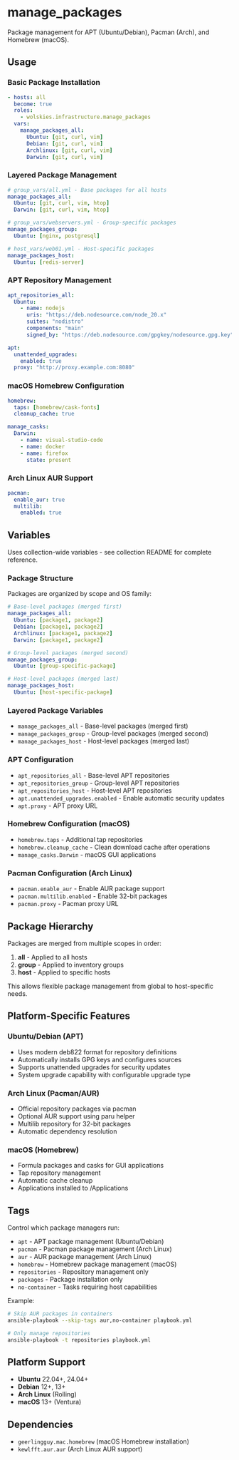 # manage_packages

Package management for APT (Ubuntu/Debian), Pacman (Arch), and Homebrew (macOS).

## Usage

### Basic Package Installation
```yaml
- hosts: all
  become: true
  roles:
    - wolskies.infrastructure.manage_packages
  vars:
    manage_packages_all:
      Ubuntu: [git, curl, vim]
      Debian: [git, curl, vim]
      Archlinux: [git, curl, vim]
      Darwin: [git, curl, vim]
```

### Layered Package Management
```yaml
# group_vars/all.yml - Base packages for all hosts
manage_packages_all:
  Ubuntu: [git, curl, vim, htop]
  Darwin: [git, curl, vim, htop]

# group_vars/webservers.yml - Group-specific packages
manage_packages_group:
  Ubuntu: [nginx, postgresql]

# host_vars/web01.yml - Host-specific packages
manage_packages_host:
  Ubuntu: [redis-server]
```

### APT Repository Management
```yaml
apt_repositories_all:
  Ubuntu:
    - name: nodejs
      uris: "https://deb.nodesource.com/node_20.x"
      suites: "nodistro"
      components: "main"
      signed_by: "https://deb.nodesource.com/gpgkey/nodesource.gpg.key"

apt:
  unattended_upgrades:
    enabled: true
  proxy: "http://proxy.example.com:8080"
```

### macOS Homebrew Configuration
```yaml
homebrew:
  taps: [homebrew/cask-fonts]
  cleanup_cache: true

manage_casks:
  Darwin:
    - name: visual-studio-code
    - name: docker
    - name: firefox
      state: present
```

### Arch Linux AUR Support
```yaml
pacman:
  enable_aur: true
  multilib:
    enabled: true
```

## Variables

Uses collection-wide variables - see collection README for complete reference.

### Package Structure
Packages are organized by scope and OS family:
```yaml
# Base-level packages (merged first)
manage_packages_all:
  Ubuntu: [package1, package2]
  Debian: [package1, package2]
  Archlinux: [package1, package2]
  Darwin: [package1, package2]

# Group-level packages (merged second)
manage_packages_group:
  Ubuntu: [group-specific-package]

# Host-level packages (merged last)
manage_packages_host:
  Ubuntu: [host-specific-package]
```

### Layered Package Variables
- `manage_packages_all` - Base-level packages (merged first)
- `manage_packages_group` - Group-level packages (merged second)
- `manage_packages_host` - Host-level packages (merged last)

### APT Configuration
- `apt_repositories_all` - Base-level APT repositories
- `apt_repositories_group` - Group-level APT repositories
- `apt_repositories_host` - Host-level APT repositories
- `apt.unattended_upgrades.enabled` - Enable automatic security updates
- `apt.proxy` - APT proxy URL

### Homebrew Configuration (macOS)
- `homebrew.taps` - Additional tap repositories
- `homebrew.cleanup_cache` - Clean download cache after operations
- `manage_casks.Darwin` - macOS GUI applications

### Pacman Configuration (Arch Linux)
- `pacman.enable_aur` - Enable AUR package support
- `pacman.multilib.enabled` - Enable 32-bit packages
- `pacman.proxy` - Pacman proxy URL

## Package Hierarchy

Packages are merged from multiple scopes in order:
1. **all** - Applied to all hosts
2. **group** - Applied to inventory groups
3. **host** - Applied to specific hosts

This allows flexible package management from global to host-specific needs.

## Platform-Specific Features

### Ubuntu/Debian (APT)
- Uses modern deb822 format for repository definitions
- Automatically installs GPG keys and configures sources
- Supports unattended upgrades for security updates
- System upgrade capability with configurable upgrade type

### Arch Linux (Pacman/AUR)
- Official repository packages via pacman
- Optional AUR support using paru helper
- Multilib repository for 32-bit packages
- Automatic dependency resolution

### macOS (Homebrew)
- Formula packages and casks for GUI applications
- Tap repository management
- Automatic cache cleanup
- Applications installed to /Applications

## Tags

Control which package managers run:
- `apt` - APT package management (Ubuntu/Debian)
- `pacman` - Pacman package management (Arch Linux)
- `aur` - AUR package management (Arch Linux)
- `homebrew` - Homebrew package management (macOS)
- `repositories` - Repository management only
- `packages` - Package installation only
- `no-container` - Tasks requiring host capabilities

Example:
```bash
# Skip AUR packages in containers
ansible-playbook --skip-tags aur,no-container playbook.yml

# Only manage repositories
ansible-playbook -t repositories playbook.yml
```

## Platform Support

- **Ubuntu** 22.04+, 24.04+
- **Debian** 12+, 13+
- **Arch Linux** (Rolling)
- **macOS** 13+ (Ventura)

## Dependencies

- `geerlingguy.mac.homebrew` (macOS Homebrew installation)
- `kewlfft.aur.aur` (Arch Linux AUR support)
